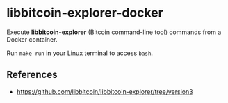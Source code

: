# libbitcoin-explorer-docker

Execute **libbitcoin-explorer** (Bitcoin command-line tool) commands from a
Docker container.

Run `make run` in your Linux terminal to access `bash`.

## References

- https://github.com/libbitcoin/libbitcoin-explorer/tree/version3
